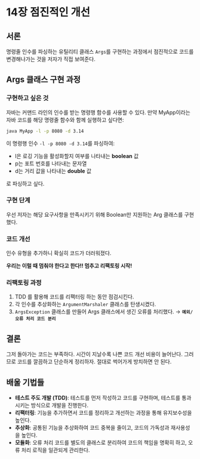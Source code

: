 # 14장 점진적인 개선

## 서론

명령줄 인수를 파싱하는 유틸리티 클래스 `Args`를 구현하는 과정에서 점진적으로 코드를 변경해나가는 것을 저자가 직접 보여준다.

## Args 클래스 구현 과정

### 구현하고 싶은 것

자바는 커맨드 라인의 인수를 받는 명령행 함수를 사용할 수 있다. 만약 MyApp이라는 자바 코드를 해당 명령줄 함수와 함께 실행하고 싶다면:

```bash
java MyApp -l -p 8080 -d 3.14
```

이 명령행 인수 `-l -p 8080 -d 3.14`를 파싱하여:

- l은 로깅 기능을 활성화할지 여부를 나타내는 **boolean** 값
- p는 포트 번호를 나타내는 문자열
- d는 거리 값을 나타내는 **double** 값

로 파싱하고 싶다.

### 구현 단계

우선 저자는 해당 요구사항을 만족시키기 위해 Boolean만 지원하는 Arg 클래스를 구현했다.

### 코드 개선

인수 유형을 추가하니 확실히 코드가 더러워졌다. 

**우리는 이럴 때 멈춰야 한다고 한다!! 멈추고 리팩토링 시작!**

### 리팩토링 과정

1. TDD 를 활용해 코드를 리팩터링 하는 동안 점검시킨다.
2. 각 인수를 추상화하는  `ArgumentMarshaler` 클래스를 탄생시켰다.
3.  `ArgsException` 클래스를 만들어 Args 클래스에서 생긴 오류를 처리했다. → **`예외/오류 처리 코드 분리`**

## 결론

그저 돌아가는 코드는 부족하다. 시간이 지날수록 나쁜 코드 개선 비용이 늘어난다. 그러므로 코드를 깔끔하고 단순하게 정리하자. 절대로 썩어가게 방치하면 안 된다.

## 배울 기법들

- **테스트 주도 개발 (TDD)**: 테스트를 먼저 작성하고 코드를 구현하며, 테스트를 통과시키는 방식으로 개발을 진행한다.
- **리팩터링**: 기능을 추가하면서 코드를 정리하고 개선하는 과정을 통해 유지보수성을 높인다.
- **추상화**: 공통된 기능을 추상화하여 코드 중복을 줄이고, 코드의 가독성과 재사용성을 높인다.
- **모듈화**: 오류 처리 코드를 별도의 클래스로 분리하여 코드의 책임을 명확히 하고, 오류 처리 로직을 일관되게 관리한다.